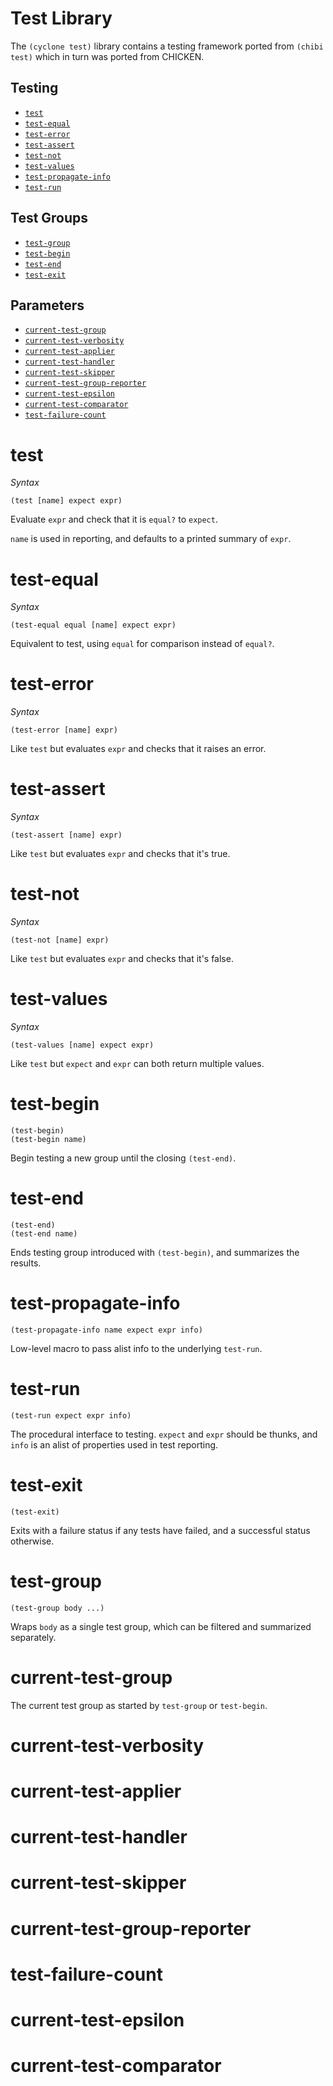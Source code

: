 # Test Library

The `(cyclone test)` library contains a testing framework ported from `(chibi test)` which in turn was ported from CHICKEN.

## Testing
- [`test`](#test)
- [`test-equal`](#test-equal)
- [`test-error`](#test-error)
- [`test-assert`](#test-assert)
- [`test-not`](#test-not)
- [`test-values`](#test-values)
- [`test-propagate-info`](#test-propagate-info)
- [`test-run`](#test-run)

## Test Groups
- [`test-group`](#test-group)
- [`test-begin`](#test-begin)
- [`test-end`](#test-end)
- [`test-exit`](#test-exit)

## Parameters
- [`current-test-group`](#current-test-group)
- [`current-test-verbosity`](#current-test-verbosity)
- [`current-test-applier`](#current-test-applier)
- [`current-test-handler`](#current-test-handler)
- [`current-test-skipper`](#current-test-skipper)
- [`current-test-group-reporter`](#current-test-group-reporter)
- [`current-test-epsilon`](#current-test-epsilon)
- [`current-test-comparator`](#current-test-comparator)
- [`test-failure-count`](#test-failure-count)

# test

*Syntax*

    (test [name] expect expr)

Evaluate `expr` and check that it is `equal?` to `expect`. 

`name` is used in reporting, and defaults to a printed summary of `expr`.

# test-equal

*Syntax*

    (test-equal equal [name] expect expr)

Equivalent to test, using `equal` for comparison instead of `equal?`.

# test-error

*Syntax*

    (test-error [name] expr)

Like `test` but evaluates `expr` and checks that it raises an error.

# test-assert

*Syntax*

    (test-assert [name] expr)

Like `test` but evaluates `expr` and checks that it's true.

# test-not

*Syntax*

    (test-not [name] expr)

Like `test` but evaluates `expr` and checks that it's false.

# test-values

*Syntax*

    (test-values [name] expect expr)

Like `test` but `expect` and `expr` can both return multiple values.

# test-begin

    (test-begin)
    (test-begin name)

Begin testing a new group until the closing `(test-end)`.

# test-end

    (test-end)
    (test-end name)

Ends testing group introduced with `(test-begin)`, and summarizes the results.

# test-propagate-info

    (test-propagate-info name expect expr info)

Low-level macro to pass alist info to the underlying `test-run`.

# test-run

    (test-run expect expr info)

The procedural interface to testing. `expect` and `expr` should be thunks, and `info` is an alist of properties used in test reporting.

# test-exit

    (test-exit)

Exits with a failure status if any tests have failed, and a successful status otherwise.

# test-group

    (test-group body ...)

Wraps `body` as a single test group, which can be filtered and summarized separately.

# current-test-group

The current test group as started by `test-group` or `test-begin`.

# current-test-verbosity

# current-test-applier

# current-test-handler

# current-test-skipper

# current-test-group-reporter

# test-failure-count

# current-test-epsilon

# current-test-comparator

